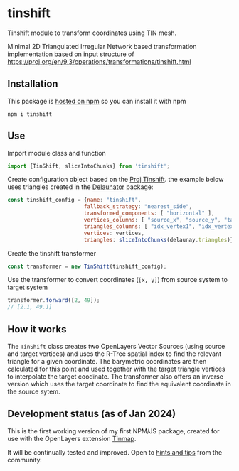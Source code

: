 # tinshift
Tinshift module to transform coordinates using TIN mesh.

Minimal 2D Triangulated Irregular Network based transformation implementation based on input structure of https://proj.org/en/9.3/operations/transformations/tinshift.html

## Installation

This package is [hosted on npm](https://www.npmjs.com/package/tinshift) so you can install it with npm

```
npm i tinshift
```

## Use

Import module class and function 

```javascript
import {TinShift, sliceIntoChunks} from 'tinshift';
```

Create configuration object based on the [Proj Tinshift](https://proj.org/en/9.3/operations/transformations/tinshift.html). the example below uses triangles created in the [Delaunator](https://github.com/mapbox/delaunator) package:

```javascript
const tinshift_config = {name: "tinshift", 
                        fallback_strategy: "nearest_side",
                        transformed_components: [ "horizontal" ],
                        vertices_columns: [ "source_x", "source_y", "target_x", "target_y" ],
                        triangles_columns: [ "idx_vertex1", "idx_vertex2", "idx_vertex3"],
                        vertices: vertices,
                        triangles: sliceIntoChunks(delaunay.triangles)} ;  
```

Create the tinshift transformer

```javascript
const transformer = new TinShift(tinshift_config);
```

Use the transformer to convert coordinates (`[x, y]`) from source system to target system

```javascript
transformer.forward([2, 49]);
// [2.1, 49.1]
```

## How it works
The `TinShift` class creates two OpenLayers Vector Sources (using source and target vertices) and uses the R-Tree spatial index to find the relevant triangle for a given coordinate. The barymetric coordinates are then calculated for this point and used together with the target triangle vertices to interpolate the target coodinate. The transformer also offers an inverse version which uses the target coordinate to find the equivalent coordinate in the source sytem. 


## Development status (as of Jan 2024)
This is the first working version of my first NPM/JS package, created for use with the OpenLayers extension [Tinmap](https://github.com/Robinini/tinmap).

It will be continually tested and improved. Open to [hints and tips](https://github.com/Robinini/tinshift/issues) from the community.